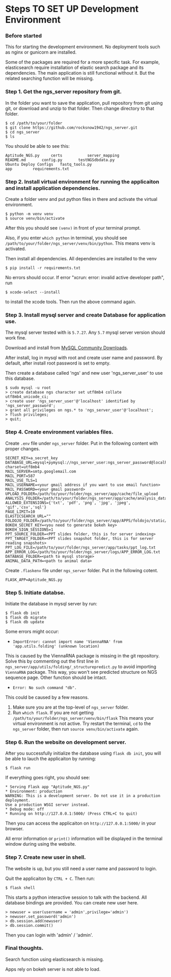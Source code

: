 # Steps TO SET UP Development Environment

### Before started
This for starting the development environment. No deployment tools such as nginx or gunicorn are installed.

Some of the packages are required for a more specific task. For example, elasticsearch require installation of 
elastic search package and its dependencies. The main application is still functional without it. But the 
related searching function will be missing.  

### Step 1. Get the ngs_server repository from git.
In the folder you want to save the application, pull repository from git using git, 
or download and unzip to that folder. Then change directory to that folder.

    $ cd /path/to/your/folder
    $ git clone https://github.com/rocksnow1942/ngs_server.git
    $ cd ngs_server 
    $ ls 

You should be able to see this:

    Aptitude_NGS.py		certs			server_mapping
    README.md		config.py		testNGSdbdata.py
    Ubuntu Deploy Configs	fastq_tools.py
    app			requirements.txt

### Step 2. Install virtual environment for running the applicaiton and install application dependencies. 
Create a folder venv and put python files in there and activate the virtual environment. 

    $ python -m venv venv 
    $ source venv/bin/activate 
   

After this you should see `(venv)` in front of your terminal prompt. 

Also, if you enter `which python` in terminal, you should see 
`/path/to/your/folder/ngs_server/venv/bin/python`. This means venv is activated. 

Then install all dependencies. All dependencies are installed to the venv 

    $ pip install -r requirements.txt

No errors should occur. If error "xcrun: error: invalid active developer path", run 
    
    $ xcode-select --install 

to install the xcode tools. Then run the above command again. 

### Step 3. Install mysql server and create Database for application use. 
The mysql server tested with is `5.7.27`. Any `5.7` mysql server version should work fine. 

Download and install from [MySQL Community Downloads](https://dev.mysql.com/downloads/mysql/).

After install, log in mysql with root and create user name and password. 
By default, after install root password is set to empty. 

Then create a database called 'ngs' and new user 'ngs_server_user' to use this database.

    $ sudo mysql -u root 
    > create database ngs character set utf8mb4 collate utf8mb4_unicode_ci;
    > create user 'ngs_server_user'@'localhost' identified by 'ngs_server_password';
    > grant all privileges on ngs.* to 'ngs_server_user'@'localhost';
    > flush privileges;
    > quit;

### Step 4. Create environment variables files. 

Create `.env` file under `ngs_server` folder. Put in the following content with proper changes. 

    SECRET_KEY=a_secret_key
    DATABASE_URL=mysql+pymysql://ngs_server_user:ngs_server_password@localhost:3306/ngs?charset=utf8mb4
    MAIL_SERVER=smtp.googlemail.com
    MAIL_PORT=587
    MAIL_USE_TLS=1
    MAIL_USERNAME=<your gmail address if you want to use email function>
    MAIL_PASSWORD=<your gmail password>
    UPLOAD_FOLDER=/path/to/your/folder/ngs_server/app/cache/file_upload
    ANALYSIS_FOLDER=/path/to/your/folder/ngs_server/app/cache/analysis_data
    ALLOWED_EXTENSIONS={'txt', 'pdf', 'png', 'jpg', 'jpeg', 'gif','csv','sql'}
    PAGE_LIMIT=10
    ELASTICSEARCH_URL=""
    FOLDOJO_FOLDER=/path/to/your/folder/ngs_server/app/APPS/foldojo/static/cache
    BOKEH_SECRET_KEY=<you need to generate bokeh key>
    BOKEH_SIGN_SESSIONS=1
    PPT_SOURCE_FOLDER=<PPT slides folder, this is for server indexing>
    PPT_TARGET_FOLDER=<PPT slides snapshot folder, this is for server reading snapshots>
    PPT_LOG_FILE=/path/to/your/folder/ngs_server/app/tasks/ppt_log.txt 
    APP_ERROR_LOG=/path/to/your/folder/ngs_server/logs/APP_ERROR_LOG.txt
    DATABASE_FOLDER=<path to mysql storage>
    ANIMAL_DATA_PATH=<path to animal data> 

Create `.flaskenv` file under `ngs_server` folder. Put in the following cotent.

    FLASK_APP=Aptitude_NGS.py

    
### Step 5. Initiate databse. 
Initiate the database in mysql server by run:
    
    $ flask db init 
    $ flask db migrate 
    $ flask db update

Some errors might occur: 

* `ImportError: cannot import name 'ViennaRNA' from 'app.utils.folding' (unknown location)`

This is caused by the ViennaRNA package is missing in the git repository. Solve this by commenting out 
the first line in `ngs_server/app/utils/folding/_structurepredict.py` to avoid importing `ViennaRNA` package.
This way, you won't see predicted structure on NGS sequence page. Other function should be intact.

* `Error: No such command "db".` 

This could be caused by a few reasons.
1. Make sure you are at the top-level of `ngs_server` folder. 
2. Run `which flask`. If you are not getting `/path/to/your/folder/ngs_server/venv/bin/flask`
This means your virtual environment is not active. Try restart the terminal, `cd` to the `ngs_server` folder, 
then run `source venv/bin/activate` again. 

### Step 6. Run the website on development server. 

After you successfully initialize the database using `flask db init`, you will be able to lauch the applicaiton by running: 

    $ flask run 

If everything goes right, you should see: 

    * Serving Flask app "Aptitude_NGS.py"
    * Environment: production
    WARNING: This is a development server. Do not use it in a production deployment.
    Use a production WSGI server instead.
    * Debug mode: off
    * Running on http://127.0.0.1:5000/ (Press CTRL+C to quit) 

Then you can access the applicaiton on `http://127.0.0.1:5000/` in your browser.

All error information or `print()` information will be displayed in the terminal window during using the website.

### Step 7. Create new user in shell. 
The website is up, but you still need a user name and password to login. 

Quit the applicaiton by `CTRL + C`. Then run: 

    $ flask shell 
This starts a python interactive session to talk with the backend. All database bindings are provided.
You can create new user here.

    > newuser = user(username = 'admin',privilege='admin') 
    > newuser.set_password('admin')
    > db.session.add(newuser)
    > db.session.commit()

Then you can login with 'admin' / 'admin'. 

### Final thoughts.

Search function using elasticsearch is missing.  

Apps rely on bokeh server is not able to load. 


